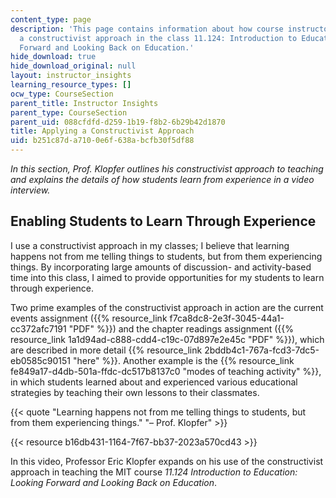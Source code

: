 ```yaml
---
content_type: page
description: 'This page contains information about how course instructors applied
  a constructivist approach in the class 11.124: Introduction to Education: Looking
  Forward and Looking Back on Education.'
hide_download: true
hide_download_original: null
layout: instructor_insights
learning_resource_types: []
ocw_type: CourseSection
parent_title: Instructor Insights
parent_type: CourseSection
parent_uid: 088cfdfd-d259-1b19-f8b2-6b29b42d1870
title: Applying a Constructivist Approach
uid: b251c87d-a710-0e6f-638a-bcfb30f5df88
---
```


_In this section, Prof. Klopfer outlines his constructivist approach to teaching and explains the details of how students learn from experience in a video interview._

Enabling Students to Learn Through Experience
---------------------------------------------

I use a constructivist approach in my classes; I believe that learning happens not from me telling things to students, but from them experiencing things. By incorporating large amounts of discussion- and activity-based time into this class, I aimed to provide opportunities for my students to learn through experience.

Two prime examples of the constructivist approach in action are the current events assignment ({{% resource_link f7ca8dc8-2e3f-3045-44a1-cc372afc7191 "PDF" %}}) and the chapter readings assignment ({{% resource_link 1a1d94ad-c888-cdd4-c19c-07d897e2e45c "PDF" %}}), which are described in more detail {{% resource_link 2bddb4c1-767a-fcd3-7dc5-eb0585c90151 "here" %}}. Another example is the {{% resource_link fe849a17-d4db-501a-ffdc-dc517b8137c0 "modes of teaching activity" %}}, in which students learned about and experienced various educational strategies by teaching their own lessons to their classmates.

{{< quote "Learning happens not from me telling things to students, but from them experiencing things." "– Prof. Klopfer" >}}

{{< resource b16db431-1164-7f67-bb37-2023a570cd43 >}}

In this video, Professor Eric Klopfer expands on his use of the constructivist approach in teaching the MIT course _11.124 Introduction to Education: Looking Forward and Looking Back on Education_.